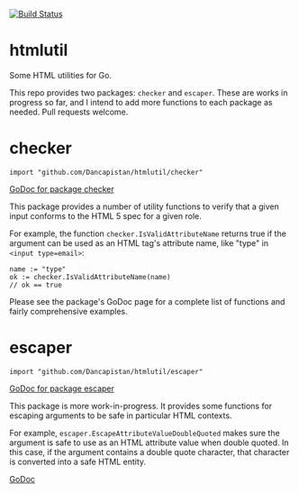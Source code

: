 [![Build Status](https://drone.io/github.com/Dancapistan/htmlutil/status.png)](https://drone.io/github.com/Dancapistan/htmlutil/latest)

htmlutil
========

Some HTML utilities for Go.

This repo provides two packages: `checker` and `escaper`. These are works in progress so far, and I intend to add more functions to each package as needed. Pull requests welcome.

checker
=======

    import "github.com/Dancapistan/htmlutil/checker"

[GoDoc for package checker](http://godoc.org/github.com/Dancapistan/htmlutil/checker)

This package provides a number of utility functions to verify that a given input conforms to the HTML 5 spec for a given role.

For example, the function `checker.IsValidAttributeName` returns true if the argument can be used as an HTML tag's attribute name, like "type" in `<input type=email>`:

    name := "type"
    ok := checker.IsValidAttributeName(name)
    // ok == true

Please see the package's GoDoc page for a complete list of functions and fairly comprehensive examples.

escaper
=======

    import "github.com/Dancapistan/htmlutil/escaper"

[GoDoc for package escaper](http://godoc.org/github.com/Dancapistan/htmlutil/escaper)

This package is more work-in-progress. It provides some functions for escaping arguments to be safe in particular HTML contexts.

For example, `escaper.EscapeAttributeValueDoubleQuoted` makes sure the argument is safe to use as an HTML attribute value when double quoted. In this case, if the argument contains a double quote character, that character is converted into a safe HTML entity.



[GoDoc](http://godoc.org/github.com/Dancapistan/htmlutil)
